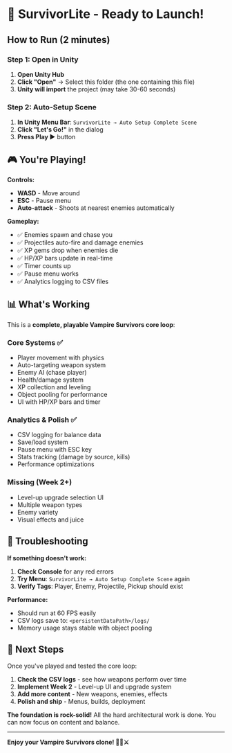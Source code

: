 # 🚀 SurvivorLite - Ready to Launch!

## How to Run (2 minutes)

### Step 1: Open in Unity
1. **Open Unity Hub**
2. **Click "Open"** → Select this folder (the one containing this file)
3. **Unity will import** the project (may take 30-60 seconds)

### Step 2: Auto-Setup Scene
1. **In Unity Menu Bar**: `SurvivorLite → Auto Setup Complete Scene`
2. **Click "Let's Go!"** in the dialog
3. **Press Play ▶️** button

## 🎮 You're Playing!

**Controls:**
- **WASD** - Move around
- **ESC** - Pause menu
- **Auto-attack** - Shoots at nearest enemies automatically

**Gameplay:**
- ✅ Enemies spawn and chase you
- ✅ Projectiles auto-fire and damage enemies  
- ✅ XP gems drop when enemies die
- ✅ HP/XP bars update in real-time
- ✅ Timer counts up
- ✅ Pause menu works
- ✅ Analytics logging to CSV files

## 📊 What's Working

This is a **complete, playable Vampire Survivors core loop**:

### Core Systems ✅
- Player movement with physics
- Auto-targeting weapon system
- Enemy AI (chase player)
- Health/damage system
- XP collection and leveling
- Object pooling for performance
- UI with HP/XP bars and timer

### Analytics & Polish ✅  
- CSV logging for balance data
- Save/load system
- Pause menu with ESC key
- Stats tracking (damage by source, kills)
- Performance optimizations

### Missing (Week 2+)
- Level-up upgrade selection UI
- Multiple weapon types
- Enemy variety
- Visual effects and juice

## 🔧 Troubleshooting

**If something doesn't work:**
1. **Check Console** for any red errors
2. **Try Menu**: `SurvivorLite → Auto Setup Complete Scene` again
3. **Verify Tags**: Player, Enemy, Projectile, Pickup should exist

**Performance:**
- Should run at 60 FPS easily
- CSV logs save to: `<persistentDataPath>/logs/`
- Memory usage stays stable with object pooling

## 🎯 Next Steps

Once you've played and tested the core loop:

1. **Check the CSV logs** - see how weapons perform over time
2. **Implement Week 2** - Level-up UI and upgrade system  
3. **Add more content** - New weapons, enemies, effects
4. **Polish and ship** - Menus, builds, deployment

**The foundation is rock-solid!** All the hard architectural work is done. You can now focus on content and balance.

---

**Enjoy your Vampire Survivors clone! 🧛‍♂️⚔️**